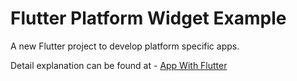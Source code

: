 # Flutter Platform Widget Example

A new Flutter project to develop platform specific apps.

Detail explanation can be found at - [App With Flutter](https://www.appwithflutter.com)

